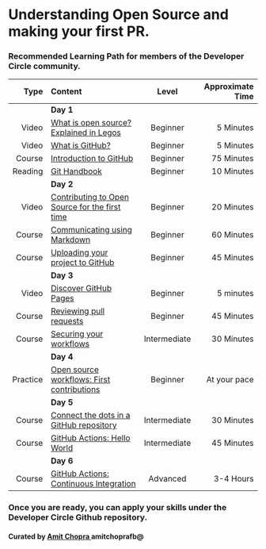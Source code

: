 # Understanding Open Source and making your first PR.
### Recommended Learning Path for members of the Developer Circle community.

| Type| Content | Level | Approximate Time |
| ---: | :--- | :---: | ---: |
| | **Day 1** | | |
| Video | [ What is open source? Explained in Legos ](https://www.youtube.com/watch?v=a8fHgx9mE5U) | Beginner | 5 Minutes
| Video | [ What is GitHub? ](https://youtu.be/w3jLJU7DT5E ) | Beginner | 5 Minutes |
| Course | [ Introduction to GitHub ](https://lab.github.com/githubtraining/introduction-to-github) | Beginner | 75 Minutes|
| Reading | [ Git Handbook ](https://guides.github.com/introduction/git-handbook/) | Beginner | 10 Minutes |
| | **Day 2** | | |
| Video | [ Contributing to Open Source for the first time ](https://www.youtube.com/watch?v=c6b6B9oN4Vg ) | Beginner | 20 Minutes |
| Course | [  Communicating using Markdown ](https://lab.github.com/githubtraining/communicating-using-markdown) | Beginner | 60 Minutes |
| Course | [  Uploading your project to GitHub ](https://lab.github.com/githubtraining/uploading-your-project-to-github ) | Beginner | 45 Minutes |
| | **Day 3** | | |
| Video| [ Discover GitHub Pages ]( https://youtu.be/2MsN8gpT6jY ) | Beginner | 5 minutes |
| Course | [ Reviewing pull requests ](https://lab.github.com/githubtraining/reviewing-pull-requests ) | Beginner | 45 Minutes |
| Course | [ Securing your workflows ](https://lab.github.com/githubtraining/securing-your-workflows ) | Intermediate | 30 Minutes |
| | **Day 4** | | |
| Practice | [ Open source workflows: First contributions ](https://github.com/firstcontributions/first-contributions ) | Beginner| At your pace |
| | **Day 5** | | |
| Course | [ Connect the dots in a GitHub repository ](https://lab.github.com/githubtraining/connect-the-dots-in-a-github-repository ) | Intermediate | 30 Minutes | 
| Course | [ GitHub Actions: Hello World ](https://lab.github.com/githubtraining/github-actions:-hello-world ) | Intermediate | 45 Minutes |
| | **Day 6** | | |
| Course | [ GitHub Actions: Continuous Integration ]( https://lab.github.com/githubtraining/github-actions:-continuous-integration) | Advanced | 3-4 Hours |

### Once you are ready, you can apply your skills under the Developer Circle Github repository.

#### Curated  by [ Amit Chopra ](https://www.linkedin.com/in/amitchopra/) amitchoprafb@ 
